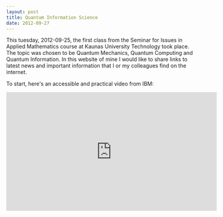 ```yaml
---
layout: post
title: Quantum Information Science
date: 2012-09-27
---
```

This tuesday, 2012-09-25, the first class from the Seminar for Issues in Applied Mathematics course at Kaunas University Technology took place.
The topic was chosen to be Quantum Mechanics, Quantum Computing and Quantum Information.
In this website of mine I would like to share links to latest news and important information that I or my colleagues find on the internet.

To start, here's an accessible and practical video from IBM:

<iframe width="560" height="315" src="http://www.youtube.com/embed/_NRmOe1b8_s" frameborder="0" allowfullscreen="allowfullscreen"></iframe>
